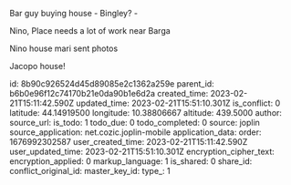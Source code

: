 Bar guy buying house - Bingley? - 

Nino, Place needs a lot of work near Barga

Nino house mari sent photos

Jacopo house!

id: 8b90c926524d45d89085e2c1362a259e
parent_id: b6b0e96f12c74170b21e0da90b1e6d2a
created_time: 2023-02-21T15:11:42.590Z
updated_time: 2023-02-21T15:51:10.301Z
is_conflict: 0
latitude: 44.14919500
longitude: 10.38806667
altitude: 439.5000
author: 
source_url: 
is_todo: 1
todo_due: 0
todo_completed: 0
source: joplin
source_application: net.cozic.joplin-mobile
application_data: 
order: 1676992302587
user_created_time: 2023-02-21T15:11:42.590Z
user_updated_time: 2023-02-21T15:51:10.301Z
encryption_cipher_text: 
encryption_applied: 0
markup_language: 1
is_shared: 0
share_id: 
conflict_original_id: 
master_key_id: 
type_: 1
